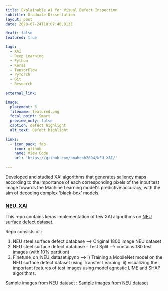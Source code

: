 ```yaml
---
title: Explainable AI for Visual Defect Inspection
subtitle: Graduate Dissertation
layout: post
date: 2020-07-24T18:07:40.013Z

draft: false
featured: true

tags:
  - XAI
  - Deep Learning
  - Python
  - Keras
  - TensorFlow
  - PyTorch
  - Git 
  - Research
  
external_link: 

image:
  placement: 3
  filename: featured.png
  focal_point: Smart
  preview_only: false
  caption: defect highlight
  alt_text: Defect highlight
  
links:
  - icon_pack: fab
    icon: github
    name: View Code 
    url: 'https://github.com/smahesh2694/NEU_XAI/'
  
---
```


Developed and studied XAI algorithms that generates saliency maps according to the importance of each corresponding pixels of the input test image towards the Machine Learning model's predictive accuracy, with the aim of decoding complex 'black-box' models.

### [NEU_XAI](https://github.com/smahesh2694/NEU_XAI/)

This repo contains keras implementation of few XAI algorithms on [NEU surface defect dataset.](http://faculty.neu.edu.cn/yunhyan/NEU_surface_defect_database.html)

Repo consists of :
<ol>
  <li>NEU steel surface defect database --> Original 1800 image NEU dataset</li>
  <li>NEU steel surface defect database - Test Split --> contains 180 test images (with 10% partition)</li>
  <li>Finetune_on_NEU_dataset.ipynb --> 
    i) Training a MobileNet model on the NEU surface defect dataset using Transfer Learning.
    ii) visualizing the important features of test images using model agnostic LIME and SHAP algorithms.</li>
</ol>

Sample images from NEU dataset :
[Sample images from NEU dataset](https://github.com/smahesh2694/NEU_XAI/blob/master/NEU_dataset%20image.jpeg?raw=true)
